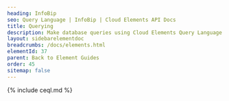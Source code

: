 ```yaml
---
heading: InfoBip
seo: Query Language | InfoBip | Cloud Elements API Docs
title: Querying
description: Make database queries using Cloud Elements Query Language.
layout: sidebarelementdoc
breadcrumbs: /docs/elements.html
elementId: 37
parent: Back to Element Guides
order: 45
sitemap: false
---
```


{% include ceql.md %}
